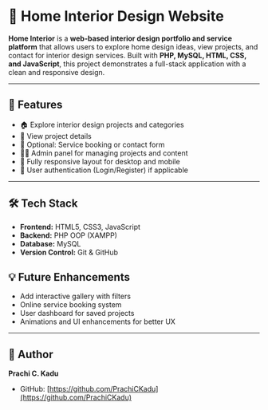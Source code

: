 # 🏡 Home Interior Design Website

**Home Interior** is a **web-based interior design portfolio and service platform** that allows users to explore home design ideas, view projects, and contact for interior design services. Built with **PHP, MySQL, HTML, CSS, and JavaScript**, this project demonstrates a full-stack application with a clean and responsive design.

---

## 🚀 Features
- 🏠 Explore interior design projects and categories
- 📸 View project details
- 🛒 Optional: Service booking or contact form
- 👩‍💻 Admin panel for managing projects and content
- 📱 Fully responsive layout for desktop and mobile
- 🔐 User authentication (Login/Register) if applicable

---

## 🛠️ Tech Stack
- **Frontend:** HTML5, CSS3, JavaScript
- **Backend:** PHP OOP (XAMPP)
- **Database:** MySQL
- **Version Control:** Git & GitHub


## 💡 Future Enhancements
- Add interactive gallery with filters
- Online service booking system
- User dashboard for saved projects
- Animations and UI enhancements for better UX

---

## 📌 Author
**Prachi C. Kadu**  
- GitHub: [https://github.com/PrachiCKadu](https://github.com/PrachiCKadu)  
